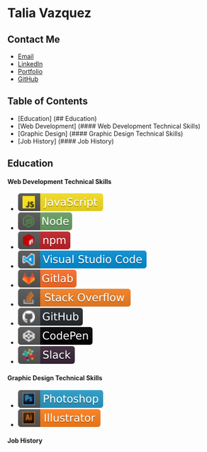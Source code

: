 # Talia Vazquez
## Contact Me
* [Email](mailto:vazqueztalia@outlook.com)
* [LinkedIn](https://www.linkedin.com/in/talia-vazquez-1768461a9)
* [Portfolio](https://taliavazquez.github.io/portfolio/)
* [GitHub](https://github.com/taliavazquez)

## Table of Contents
* [Education] (## Education)
* [Web Development] (#### Web Development Technical Skills)
* [Graphic Design] (#### Graphic Design Technical Skills)
* [Job History] (#### Job History)


## Education

#### Web Development Technical Skills
- [![javascript](./src/javascript.svg)](https://aleen42.github.io/badges/src/javascript.svg) 
- [![node](./src/node.svg)](https://aleen42.github.io/badges/src/node.svg) 
- [![npm](./src/npm.svg)](https://aleen42.github.io/badges/src/npm.svg) 
- [![visual_studio_code](./src/visual_studio_code.svg)](https://aleen42.github.io/badges/src/visual_studio_code.svg) 
- [![gitlab](./src/gitlab.svg)](https://aleen42.github.io/badges/src/gitlab.svg) 
- [![stackoverflow](./src/stackoverflow.svg)](https://aleen42.github.io/badges/src/stackoverflow.svg) 
- [![github](./src/github.svg)](https://aleen42.github.io/badges/src/github.svg) 
- [![codepen](./src/codepen.svg)](https://aleen42.github.io/badges/src/codepen.svg) 
- [![slack](./src/slack.svg)](https://aleen42.github.io/badges/src/slack.svg) 
#### Graphic Design Technical Skills
- [![photoshop](./src/photoshop.svg)](https://aleen42.github.io/badges/src/photoshop.svg)
- [![illustrator](./src/illustrator.svg)](https://aleen42.github.io/badges/src/illustrator.svg)

#### Job History






